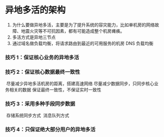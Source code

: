异地多活的架构
===========
1. 为什么要做异地多活，主要是为了提升系统的容灾能力，比如单机房的网络故障、地震火灾等不可抗因素，都有可能造成整个机房瘫痪。
2. 多活方式是异地三节点
3. 通过域名做负载均衡，将请求路由到最近的可用服务的机房
    DNS 负载均衡

### 技巧 1：保证核心业务的异地多活

### 技巧 2：保证核心数据最终一致性

​    尽量减少异地多活机房的距离，搭建高速网络
​    尽量减少数据同步，只同步核心业务相关的数据
​    保证最终一致性，不保证实时一致性

### 技巧 3：采用多种手段同步数据

​    存储系统同步方式
​    消息队列方式

### 技巧 4：只保证绝大部分用户的异地多活